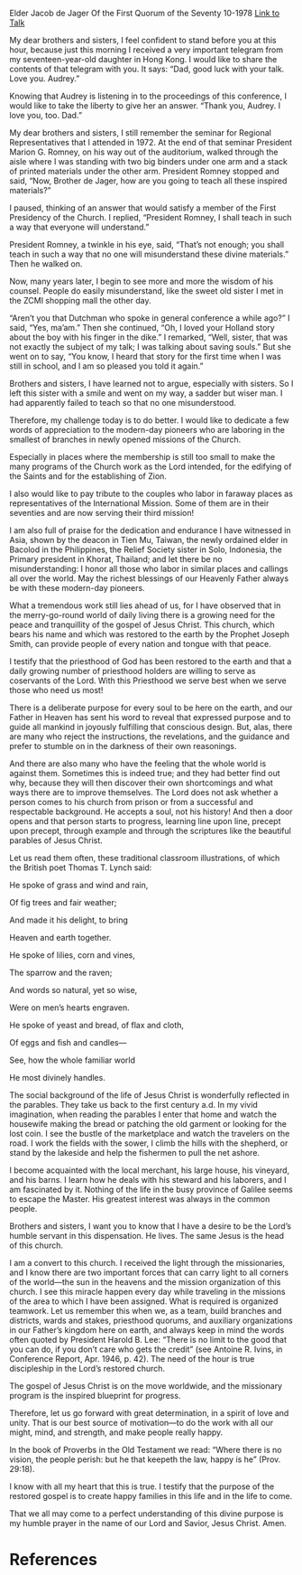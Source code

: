 Elder Jacob de Jager
Of the First Quorum of the Seventy
10-1978
[Link to Talk](https://www.churchofjesuschrist.org/study/general-conference/1978/10/let-there-be-no-misunderstanding?lang=eng)

My dear brothers and sisters, I feel confident to stand before you at this hour, because just this morning I received a very important telegram from my seventeen-year-old daughter in Hong Kong. I would like to share the contents of that telegram with you. It says: “Dad, good luck with your talk. Love you. Audrey.”

Knowing that Audrey is listening in to the proceedings of this conference, I would like to take the liberty to give her an answer. “Thank you, Audrey. I love you, too. Dad.”

My dear brothers and sisters, I still remember the seminar for Regional Representatives that I attended in 1972. At the end of that seminar President Marion G. Romney, on his way out of the auditorium, walked through the aisle where I was standing with two big binders under one arm and a stack of printed materials under the other arm. President Romney stopped and said, “Now, Brother de Jager, how are you going to teach all these inspired materials?”

I paused, thinking of an answer that would satisfy a member of the First Presidency of the Church. I replied, “President Romney, I shall teach in such a way that everyone will understand.”

President Romney, a twinkle in his eye, said, “That’s not enough; you shall teach in such a way that no one will misunderstand these divine materials.” Then he walked on.

Now, many years later, I begin to see more and more the wisdom of his counsel. People do easily misunderstand, like the sweet old sister I met in the ZCMI shopping mall the other day.

“Aren’t you that Dutchman who spoke in general conference a while ago?” I said, “Yes, ma’am.” Then she continued, “Oh, I loved your Holland story about the boy with his finger in the dike.” I remarked, “Well, sister, that was not exactly the subject of my talk; I was talking about saving souls.” But she went on to say, “You know, I heard that story for the first time when I was still in school, and I am so pleased you told it again.”

Brothers and sisters, I have learned not to argue, especially with sisters. So I left this sister with a smile and went on my way, a sadder but wiser man. I had apparently failed to teach so that no one misunderstood.

Therefore, my challenge today is to do better. I would like to dedicate a few words of appreciation to the modern-day pioneers who are laboring in the smallest of branches in newly opened missions of the Church.

Especially in places where the membership is still too small to make the many programs of the Church work as the Lord intended, for the edifying of the Saints and for the establishing of Zion.

I also would like to pay tribute to the couples who labor in faraway places as representatives of the International Mission. Some of them are in their seventies and are now serving their third mission!

I am also full of praise for the dedication and endurance I have witnessed in Asia, shown by the deacon in Tien Mu, Taiwan, the newly ordained elder in Bacolod in the Philippines, the Relief Society sister in Solo, Indonesia, the Primary president in Khorat, Thailand; and let there be no misunderstanding: I honor all those who labor in similar places and callings all over the world. May the richest blessings of our Heavenly Father always be with these modern-day pioneers.

What a tremendous work still lies ahead of us, for I have observed that in the merry-go-round world of daily living there is a growing need for the peace and tranquillity of the gospel of Jesus Christ. This church, which bears his name and which was restored to the earth by the Prophet Joseph Smith, can provide people of every nation and tongue with that peace.

I testify that the priesthood of God has been restored to the earth and that a daily growing number of priesthood holders are willing to serve as coservants of the Lord. With this Priesthood we serve best when we serve those who need us most!

There is a deliberate purpose for every soul to be here on the earth, and our Father in Heaven has sent his word to reveal that expressed purpose and to guide all mankind in joyously fulfilling that conscious design. But, alas, there are many who reject the instructions, the revelations, and the guidance and prefer to stumble on in the darkness of their own reasonings.

And there are also many who have the feeling that the whole world is against them. Sometimes this is indeed true; and they had better find out why, because they will then discover their own shortcomings and what ways there are to improve themselves. The Lord does not ask whether a person comes to his church from prison or from a successful and respectable background. He accepts a soul, not his history! And then a door opens and that person starts to progress, learning line upon line, precept upon precept, through example and through the scriptures like the beautiful parables of Jesus Christ.

Let us read them often, these traditional classroom illustrations, of which the British poet Thomas T. Lynch said:





He spoke of grass and wind and rain,

Of fig trees and fair weather;

And made it his delight, to bring

Heaven and earth together.





He spoke of lilies, corn and vines,

The sparrow and the raven;

And words so natural, yet so wise,

Were on men’s hearts engraven.





He spoke of yeast and bread, of flax and cloth,

Of eggs and fish and candles—

See, how the whole familiar world

He most divinely handles.





The social background of the life of Jesus Christ is wonderfully reflected in the parables. They take us back to the first century a.d. In my vivid imagination, when reading the parables I enter that home and watch the housewife making the bread or patching the old garment or looking for the lost coin. I see the bustle of the marketplace and watch the travelers on the road. I work the fields with the sower, I climb the hills with the shepherd, or stand by the lakeside and help the fishermen to pull the net ashore.

I become acquainted with the local merchant, his large house, his vineyard, and his barns. I learn how he deals with his steward and his laborers, and I am fascinated by it. Nothing of the life in the busy province of Galilee seems to escape the Master. His greatest interest was always in the common people.

Brothers and sisters, I want you to know that I have a desire to be the Lord’s humble servant in this dispensation. He lives. The same Jesus is the head of this church.

I am a convert to this church. I received the light through the missionaries, and I know there are two important forces that can carry light to all corners of the world—the sun in the heavens and the mission organization of this church. I see this miracle happen every day while traveling in the missions of the area to which I have been assigned. What is required is organized teamwork. Let us remember this when we, as a team, build branches and districts, wards and stakes, priesthood quorums, and auxiliary organizations in our Father’s kingdom here on earth, and always keep in mind the words often quoted by President Harold B. Lee: “There is no limit to the good that you can do, if you don’t care who gets the credit” (see Antoine R. Ivins, in Conference Report, Apr. 1946, p. 42). The need of the hour is true discipleship in the Lord’s restored church.

The gospel of Jesus Christ is on the move worldwide, and the missionary program is the inspired blueprint for progress.

Therefore, let us go forward with great determination, in a spirit of love and unity. That is our best source of motivation—to do the work with all our might, mind, and strength, and make people really happy.

In the book of Proverbs in the Old Testament we read: “Where there is no vision, the people perish: but he that keepeth the law, happy is he” (Prov. 29:18).

I know with all my heart that this is true. I testify that the purpose of the restored gospel is to create happy families in this life and in the life to come.

That we all may come to a perfect understanding of this divine purpose is my humble prayer in the name of our Lord and Savior, Jesus Christ. Amen.

# References
